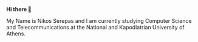 
**Hi there 👋**

My Name is Nikos Serepas and I am currently studying Computer Science and Telecommunications at the National and Kapodiatrian University of Athens.

